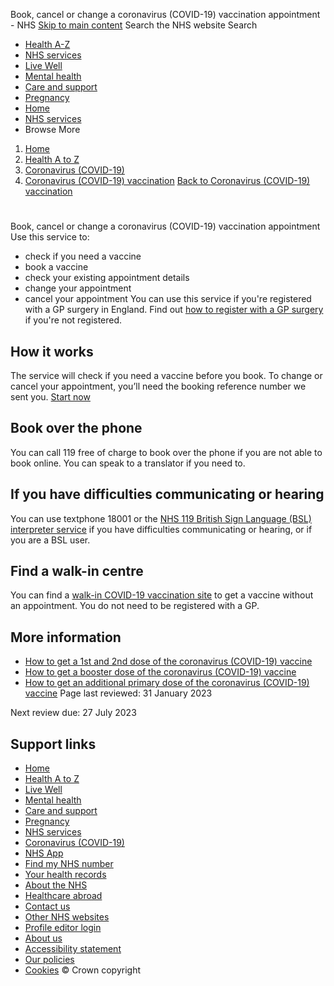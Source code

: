 
Book, cancel or change a coronavirus (COVID-19) vaccination appointment - NHS
[Skip to main content](#maincontent)
Search the NHS website
Search
* [Health A-Z](/conditions/)
* [NHS services](/nhs-services/)
* [Live Well](/live-well/)
* [Mental health](/mental-health/)
* [Care and support](/conditions/social-care-and-support-guide/)
* [Pregnancy](/pregnancy/)
* [Home](/)
* [NHS services](/nhs-services/)
* Browse
 More
1. [Home](/)
2. [Health A to Z](/conditions/)
3. [Coronavirus (COVID-19)](/conditions/coronavirus-covid-19/)
4. [Coronavirus (COVID-19) vaccination](/conditions/coronavirus-covid-19/coronavirus-vaccination/)
[Back to 
 Coronavirus (COVID-19) vaccination](/conditions/coronavirus-covid-19/coronavirus-vaccination/) 
# 
 
 Book, cancel or change a coronavirus (COVID-19) vaccination appointment
Use this service to:
* check if you need a vaccine
* book a vaccine
* check your existing appointment details
* change your appointment
* cancel your appointment
You can use this service if you're registered with a GP surgery in England. Find out [how to register with a GP surgery](/nhs-services/gps/how-to-register-with-a-gp-surgery/) if you're not registered.
## How it works
The service will check if you need a vaccine before you book. To change or cancel your appointment, you’ll need the booking reference number we sent you.
[Start now](https://www.nhs.uk/book-a-coronavirus-vaccination/do-you-have-an-nhs-number?bookingtype=vaccine)
## Book over the phone
You can call 119 free of charge to book over the phone if you are not able to book online.
You can speak to a translator if you need to.
## If you have difficulties communicating or hearing
You can use textphone 18001 or the [NHS 119 British Sign Language (BSL) interpreter service](https://signvideo.co.uk/nhs119/) if you have difficulties communicating or hearing, or if you are a BSL user.
## Find a walk-in centre
You can find a [walk-in COVID-19 vaccination site](/conditions/coronavirus-covid-19/coronavirus-vaccination/find-a-walk-in-coronavirus-covid-19-vaccination-site/) to get a vaccine without an appointment.
You do not need to be registered with a GP.
## More information
* [How to get a 1st and 2nd dose of the coronavirus (COVID-19) vaccine](/conditions/coronavirus-covid-19/coronavirus-vaccination/how-to-get-a-coronavirus-vaccine/how-to-get-a-1st-and-2nd-dose/)
* [How to get a booster dose of the coronavirus (COVID-19) vaccine](/conditions/coronavirus-covid-19/coronavirus-vaccination/how-to-get-a-coronavirus-vaccine/how-to-get-a-booster-dose/)
* [How to get an additional primary dose of the coronavirus (COVID-19) vaccine](/conditions/coronavirus-covid-19/coronavirus-vaccination/how-to-get-a-coronavirus-vaccine/how-to-get-an-additional-primary-dose-of-the-coronavirus-covid-19-vaccine/)
 Page last reviewed: 31 January 2023
   
 Next review due: 27 July 2023
 
## Support links
* [Home](/)
* [Health A to Z](/conditions/)
* [Live Well](/live-well/)
* [Mental health](/mental-health/)
* [Care and support](/conditions/social-care-and-support-guide/)
* [Pregnancy](/pregnancy/)
* [NHS services](/nhs-services/)
* [Coronavirus (COVID-19)](/conditions/coronavirus-covid-19/)
* [NHS App](/nhs-app/)
* [Find my NHS number](/nhs-services/online-services/find-nhs-number/)
* [Your health records](/using-the-nhs/about-the-nhs/your-health-records/)
* [About the NHS](/using-the-nhs/about-the-nhs/)
* [Healthcare abroad](/using-the-nhs/healthcare-abroad/apply-for-a-free-uk-global-health-insurance-card-ghic/)
* [Contact us](/contact-us/)
* [Other NHS websites](/nhs-sites/)
* [Profile editor login](/our-policies/profile-editor-login/)
* [About us](/about-us/)
* [Accessibility statement](/accessibility-statement/)
* [Our policies](/our-policies/)
* [Cookies](/our-policies/cookies-policy/)
© Crown copyright
